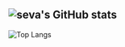 ![seva's GitHub stats](https://github-readme-stats.vercel.app/api?username=sevaaaDev&show_icons=true&theme=radical)
---
![Top Langs](https://github-readme-stats.vercel.app/api/top-langs/?username=sevaaaDev&layout=compact)

